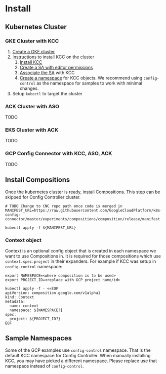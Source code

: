 # Install

## Kubernetes Cluster

### GKE Cluster with KCC

1. [Create a GKE cluster](https://cloud.google.com/kubernetes-engine/docs/how-to/creating-a-zonal-cluster)
2. [Instructions](https://cloud.google.com/config-connector/docs/how-to/install-manually) to install KCC on the cluster
   1. [Install KCC](https://cloud.google.com/config-connector/docs/how-to/install-manually#installing_the_operator)  
   2. [Create a SA with editor permissions](https://cloud.google.com/config-connector/docs/how-to/install-manually#addon-configuring)  
   3. [Associate the SA](https://cloud.google.com/config-connector/docs/how-to/install-manually#identity) with KCC  
   4. [Create a namespace](https://cloud.google.com/config-connector/docs/how-to/install-manually#specify) for KCC objects. We recommend using `config-control` as the namespace for samples to work with minimal changes.
3. Setup `kubectl` to target the cluster

### ACK Cluster with ASO

TODO

### EKS Cluster with ACK
TODO

### GCP Config Connector with KCC, ASO, ACK
TODO


## Install Compositions

Once the kubernetes cluster is ready, install Compositions. This step can be skipped for Config Controller cluster. 

```shell
# TODO Change to CNC repo path once code is merged in
MANIFEST_URL=https://raw.githubusercontent.com/GoogleCloudPlatform/k8s-config-connector/master/experiments/compositions/composition/release/manifest.yaml

kubectl apply -f ${MANIFEST_URL}
```

### Context object

Context is an optional config object that is created in each namespace we want to use Compositions in.
It is required for those compositions which use `context.spec.project` in their expanders.
For example if KCC was setup in `config-control` namespace:

```shell
export NAMESPACE=<where composition is to be used>
export PROJECT_ID=<replace with GCP project name/id>

kubectl apply -f - <<EOF
apiVersion: composition.google.com/v1alpha1
kind: Context
metadata:
  name: context
  namespace: ${NAMESPACE?}
spec:
  project: ${PROJECT_ID?}
EOF
```

## Sample Namespaces

Some of the GCP examples use `config-control` namespace. That is the default KCC namespace for Config Controller. When manually installing KCC, you may have picked a different namespace. Please replace use that namespace instead of `config-control`.